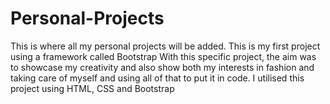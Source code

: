 # Personal-Projects
This is where all my personal projects will be added.
This is my first project using a framework called Bootstrap
With this specific project, the aim was to showcase my creativity and also show both my interests in fashion and taking care of myself and using all of that to put it in code.
I utilised this project using HTML, CSS and Bootstrap

